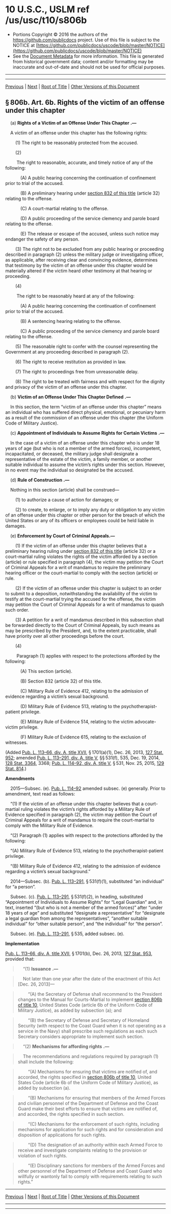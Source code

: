 ---
---

# 10 U.S.C., USLM ref /us/usc/t10/s806b

* Portions Copyright © 2016 the authors of the https://github.com/publicdocs project.
  Use of this file is subject to the NOTICE at [https://github.com/publicdocs/uscode/blob/master/NOTICE](https://github.com/publicdocs/uscode/blob/master/NOTICE)
* See the [Document Metadata](././../../../../../../..//README.md) for more information.
  This file is generated from historical government data; content and/or formatting may be inaccurate and out-of-date and should not be used for official purposes.

----------
----------

[Previous](./../../../../../../..//us/usc/t10/stA/ptII/ch47/schI/m__us_usc_t10_s806a.md) | [Next](./../../../../../../..//us/usc/t10/stA/ptII/ch47/schII/m__us_usc_t10_stA_ptII_ch47_schII.md) | [Root of Title](./../../../../../../../) | [Other Versions of this Document](https://publicdocs.github.io/go/links?ns=uslm&ref=%2Fus%2Fusc%2Ft10%2Fs806b)

## § 806b. Art. 6b. Rights of the victim of an offense under this chapter

    (a)  __Rights of a Victim of an Offense Under This Chapter__  __.—__ 

    A victim of an offense under this chapter has the following rights:

        (1) The right to be reasonably protected from the accused.

        (2)

         The right to reasonable, accurate, and timely notice of any of the following:

            (A) A public hearing concerning the continuation of confinement prior to trial of the accused.

            (B) A preliminary hearing under [section 832 of this title][/us/usc/t10/s832] (article 32) relating to the offense.

            (C) A court-martial relating to the offense.

            (D) A public proceeding of the service clemency and parole board relating to the offense.

            (E) The release or escape of the accused, unless such notice may endanger the safety of any person.

        (3) The right not to be excluded from any public hearing or proceeding described in paragraph (2) unless the military judge or investigating officer, as applicable, after receiving clear and convincing evidence, determines that testimony by the victim of an offense under this chapter would be materially altered if the victim heard other testimony at that hearing or proceeding.

        (4)

         The right to be reasonably heard at any of the following:

            (A) A public hearing concerning the continuation of confinement prior to trial of the accused.

            (B) A sentencing hearing relating to the offense.

            (C) A public proceeding of the service clemency and parole board relating to the offense.

        (5) The reasonable right to confer with the counsel representing the Government at any proceeding described in paragraph (2).

        (6) The right to receive restitution as provided in law.

        (7) The right to proceedings free from unreasonable delay.

        (8) The right to be treated with fairness and with respect for the dignity and privacy of the victim of an offense under this chapter.

    (b)  __Victim of an Offense Under This Chapter Defined__  __.—__ 

    In this section, the term “victim of an offense under this chapter” means an individual who has suffered direct physical, emotional, or pecuniary harm as a result of the commission of an offense under this chapter (the Uniform Code of Military Justice).

    (c)  __Appointment of Individuals to Assume Rights for Certain Victims__  __.—__ 

    In the case of a victim of an offense under this chapter who is under 18 years of age (but who is not a member of the armed forces), incompetent, incapacitated, or deceased, the military judge shall designate a representative of the estate of the victim, a family member, or another suitable individual to assume the victim’s rights under this section. However, in no event may the individual so designated be the accused.

    (d)  __Rule of Construction__  __.—__ 

    Nothing in this section (article) shall be construed—

        (1) to authorize a cause of action for damages; or

        (2) to create, to enlarge, or to imply any duty or obligation to any victim of an offense under this chapter or other person for the breach of which the United States or any of its officers or employees could be held liable in damages.

    (e) __Enforcement by Court of Criminal Appeals.—__ 

        (1) If the victim of an offense under this chapter believes that a preliminary hearing ruling under [section 832 of this title][/us/usc/t10/s832] (article 32) or a court-martial ruling violates the rights of the victim afforded by a section (article) or rule specified in paragraph (4), the victim may petition the Court of Criminal Appeals for a writ of mandamus to require the preliminary hearing officer or the court-martial to comply with the section (article) or rule.

        (2) If the victim of an offense under this chapter is subject to an order to submit to a deposition, notwithstanding the availability of the victim to testify at the court-martial trying the accused for the offense, the victim may petition the Court of Criminal Appeals for a writ of mandamus to quash such order.

        (3) A petition for a writ of mandamus described in this subsection shall be forwarded directly to the Court of Criminal Appeals, by such means as may be prescribed by the President, and, to the extent practicable, shall have priority over all other proceedings before the court.

        (4)

         Paragraph (1) applies with respect to the protections afforded by the following:

            (A) This section (article).

            (B) Section 832 (article 32) of this title.

            (C) Military Rule of Evidence 412, relating to the admission of evidence regarding a victim’s sexual background.

            (D) Military Rule of Evidence 513, relating to the psychotherapist-patient privilege.

            (E) Military Rule of Evidence 514, relating to the victim advocate-victim privilege.

            (F) Military Rule of Evidence 615, relating to the exclusion of witnesses.

(Added [Pub. L. 113–66, div. A, title XVII][/us/pl/113/66/dA/tXVII], § 1701(a)(1), Dec. 26, 2013, [127 Stat. 952][/us/stat/127/952]; amended [Pub. L. 113–291, div. A, title V][/us/pl/113/291/dA/tV], §§ 531(f), 535, Dec. 19, 2014, [128 Stat. 3364][/us/stat/128/3364], 3368; [Pub. L. 114–92, div. A, title V][/us/pl/114/92/dA/tV], § 531, Nov. 25, 2015, [129 Stat. 814][/us/stat/129/814].)

 __Amendments__ 

    2015—Subsec. (e). [Pub. L. 114–92][/us/pl/114/92] amended subsec. (e) generally. Prior to amendment, text read as follows:

    “(1) If the victim of an offense under this chapter believes that a court-martial ruling violates the victim’s rights afforded by a Military Rule of Evidence specified in paragraph (2), the victim may petition the Court of Criminal Appeals for a writ of mandamus to require the court-martial to comply with the Military Rule of Evidence.

    “(2) Paragraph (1) applies with respect to the protections afforded by the following:

    “(A) Military Rule of Evidence 513, relating to the psychotherapist-patient privilege.

    “(B) Military Rule of Evidence 412, relating to the admission of evidence regarding a victim’s sexual background.”

    2014—Subsec. (b). [Pub. L. 113–291][/us/pl/113/291], § 531(f)(1), substituted “an individual” for “a person”.

    Subsec. (c). [Pub. L. 113–291][/us/pl/113/291], § 531(f)(2), in heading, substituted “Appointment of Individuals to Assume Rights” for “Legal Guardian” and, in text, inserted “(but who is not a member of the armed forces)” after “under 18 years of age” and substituted “designate a representative” for “designate a legal guardian from among the representatives”, “another suitable individual” for “other suitable person”, and “the individual” for “the person”.

    Subsec. (e). [Pub. L. 113–291][/us/pl/113/291], § 535, added subsec. (e).

 __Implementation__ 

[Pub. L. 113–66, div. A, title XVII][/us/pl/113/66/dA/tXVII], § 1701(b), Dec. 26, 2013, [127 Stat. 953][/us/stat/127/953], provided that:

>     “(1)  __Issuance__  __.—__ 

>     Not later than one year after the date of the enactment of this Act \[Dec. 26, 2013\]—

>         “(A) the Secretary of Defense shall recommend to the President changes to the Manual for Courts-Martial to implement [section 806b of title 10][/us/usc/t10/s806b], United States Code (article 6b of the Uniform Code of Military Justice), as added by subsection (a); and

>         “(B) the Secretary of Defense and Secretary of Homeland Security (with respect to the Coast Guard when it is not operating as a service in the Navy) shall prescribe such regulations as each such Secretary considers appropriate to implement such section.

>     “(2)  __Mechanisms for affording rights__  __.—__ 

>     The recommendations and regulations required by paragraph (1) shall include the following:

>         “(A) Mechanisms for ensuring that victims are notified of, and accorded, the rights specified in [section 806b of title 10][/us/usc/t10/s806b], United States Code (article 6b of the Uniform Code of Military Justice), as added by subsection (a).

>         “(B) Mechanisms for ensuring that members of the Armed Forces and civilian personnel of the Department of Defense and the Coast Guard make their best efforts to ensure that victims are notified of, and accorded, the rights specified in such section.

>         “(C) Mechanisms for the enforcement of such rights, including mechanisms for application for such rights and for consideration and disposition of applications for such rights.

>         “(D) The designation of an authority within each Armed Force to receive and investigate complaints relating to the provision or violation of such rights.

>         “(E) Disciplinary sanctions for members of the Armed Forces and other personnel of the Department of Defense and Coast Guard who willfully or wantonly fail to comply with requirements relating to such rights.”

----------

[Previous](./../../../../../../..//us/usc/t10/stA/ptII/ch47/schI/m__us_usc_t10_s806a.md) | [Next](./../../../../../../..//us/usc/t10/stA/ptII/ch47/schII/m__us_usc_t10_stA_ptII_ch47_schII.md) | [Root of Title](./../../../../../../../) | [Other Versions of this Document](https://publicdocs.github.io/go/links?ns=uslm&ref=%2Fus%2Fusc%2Ft10%2Fs806b)

----------
----------

[/us/usc/t10/s832]: https://publicdocs.github.io/go/links?ns=uslm&ref=%2Fus%2Fusc%2Ft10%2Fs832
[/us/usc/t10/s832]: https://publicdocs.github.io/go/links?ns=uslm&ref=%2Fus%2Fusc%2Ft10%2Fs832
[/us/pl/113/66/dA/tXVII]: https://publicdocs.github.io/go/links?ns=uslm&ref=%2Fus%2Fpl%2F113%2F66%2FdA%2FtXVII
[/us/stat/127/952]: https://publicdocs.github.io/go/links?ns=uslm&ref=%2Fus%2Fstat%2F127%2F952
[/us/pl/113/291/dA/tV]: https://publicdocs.github.io/go/links?ns=uslm&ref=%2Fus%2Fpl%2F113%2F291%2FdA%2FtV
[/us/stat/128/3364]: https://publicdocs.github.io/go/links?ns=uslm&ref=%2Fus%2Fstat%2F128%2F3364
[/us/pl/114/92/dA/tV]: https://publicdocs.github.io/go/links?ns=uslm&ref=%2Fus%2Fpl%2F114%2F92%2FdA%2FtV
[/us/stat/129/814]: https://publicdocs.github.io/go/links?ns=uslm&ref=%2Fus%2Fstat%2F129%2F814
[/us/pl/114/92]: https://publicdocs.github.io/go/links?ns=uslm&ref=%2Fus%2Fpl%2F114%2F92
[/us/pl/113/291]: https://publicdocs.github.io/go/links?ns=uslm&ref=%2Fus%2Fpl%2F113%2F291
[/us/pl/113/291]: https://publicdocs.github.io/go/links?ns=uslm&ref=%2Fus%2Fpl%2F113%2F291
[/us/pl/113/291]: https://publicdocs.github.io/go/links?ns=uslm&ref=%2Fus%2Fpl%2F113%2F291
[/us/pl/113/66/dA/tXVII]: https://publicdocs.github.io/go/links?ns=uslm&ref=%2Fus%2Fpl%2F113%2F66%2FdA%2FtXVII
[/us/stat/127/953]: https://publicdocs.github.io/go/links?ns=uslm&ref=%2Fus%2Fstat%2F127%2F953
[/us/usc/t10/s806b]: https://publicdocs.github.io/go/links?ns=uslm&ref=%2Fus%2Fusc%2Ft10%2Fs806b
[/us/usc/t10/s806b]: https://publicdocs.github.io/go/links?ns=uslm&ref=%2Fus%2Fusc%2Ft10%2Fs806b


